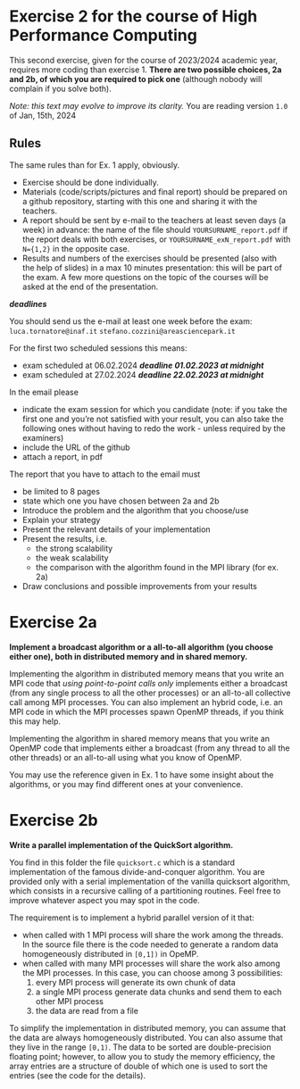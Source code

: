 # Exercise 2 for the course of High Performance Computing

This second exercise, given for the course of 2023/2024 academic year, requires more coding than exercise 1. **There are two possible choices, 2a and 2b, of which you are required to pick one** (although nobody will complain if you solve both).

*Note: this text may evolve to improve its clarity.*
You are reading version `1.0` of Jan, 15th, 2024



## Rules

The same rules than for Ex. 1 apply, obviously.

- Exercise should be done individually.
- Materials (code/scripts/pictures and final report) should be prepared on a github repository, starting with this one and sharing it with the teachers.
- A report should be sent by e-mail to the teachers at least seven days (a week) in advance: the name of the file should `YOURSURNAME_report.pdf` if the report deals with both exercises, or `YOURSURNAME_exN_report.pdf` with `N={1,2}` in the opposite case.
- Results and numbers of the exercises should be presented (also with the help of slides) in a max 10 minutes presentation: this will be part of the exam. A few more questions on the topic of the courses will be asked at the end of the presentation.


***deadlines***

You should send us the e-mail at least one week before the exam:
`luca.tornatore@inaf.it`
`stefano.cozzini@areasciencepark.it`

For the first two  scheduled sessions this means:

 - exam scheduled at 06.02.2024 ***deadline 01.02.2023 at midnight*** 
 - exam scheduled at 27.02.2024  ***deadline 22.02.2023 at midnight***

In the email please

- indicate the exam session for which you candidate (note: if you take the first one and you’re not satisfied with your result, you can also take the following ones without having to redo the work - unless required by the examiners)
- include the URL of the github
- attach a report, in pdf

The report that you have to attach to the email must 

- be limited to 8 pages
- state which one you have chosen between 2a and 2b
- Introduce the problem and the algorithm that you choose/use
- Explain your strategy
- Present the relevant details of your implementation
- Present the results, i.e.
  - the strong scalability
  - the weak scalability
  - the comparison with the algorithm found in the MPI library (for ex. 2a)
- Draw conclusions and possible improvements from your results



# Exercise 2a

**Implement a broadcast algorithm or a all-to-all algorithm (you choose either one), both in distributed memory and in shared memory.**

Implementing the algorithm in distributed memory means that you write an MPI code that _using point-to-point calls only_ implements either a broadcast (from any single process to all the other processes) or an all-to-all collective call among MPI processes.
You can also implement an hybrid code, i.e. an MPI code in which the MPI processes spawn OpenMP threads, if you think this may help.

Implementing the algorithm in shared memory means that you write an OpenMP code that implements either a broadcast (from any thread to all the other threads) or an all-to-all using what you know of OpenMP.

You may use the reference given in Ex. 1 to have some insight about the algorithms, or you may find different ones at your convenience.



# Exercise 2b

**Write a parallel implementation of the QuickSort algorithm.**

You find in this folder the file `quicksort.c` which is a standard implementation of the famous divide-and-conquer algorithm. You are provided only with a serial implementation of the vanilla quicksort algorithm, which consists in a recursive calling of a partitioning routines.
Feel free to improve whatever aspect you may spot in the code.

The requirement is to implement a hybrid parallel version of it that:

- when called with 1 MPI process will share the work among the threads. In the source file there is the code needed to generate a random data homogeneously distributed in `[0,1])` in OpeMP.
- when called with many MPI processes will share the work also among the MPI processes. In this case, you can choose among 3 possibilities:
  1. every MPI process will generate its own chunk of data
  2. a single MPI process generate data chunks and send them to each other MPI process
  3. the data are read from a file

To simplify the implementation in distributed memory, you can assume that the data are always homogeneously distributed. You can also assume that they live in the range `[0,1)`.
The data to be sorted are double-precision floating point; however, to allow you to study the memory efficiency, the array entries are a structure of double of which one is used to sort the entries (see the code for the details).